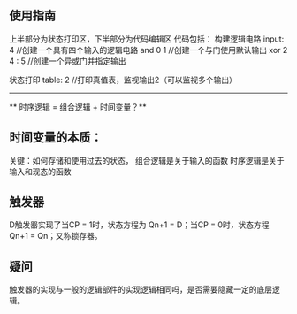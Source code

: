 
## 使用指南
上半部分为状态打印区，下半部分为代码编辑区
代码包括：
构建逻辑电路
input: 4 //创建一个具有四个输入的逻辑电路
and 0 1 //创建一个与门使用默认输出
xor 2 4 : 5 //创建一个异或门并指定输出

状态打印
table: 2 //打印真值表，监视输出2（可以监视多个输出）

---

** 时序逻辑 = 组合逻辑 + 时间变量？**  

## 时间变量的本质：
关键：如何存储和使用过去的状态，
组合逻辑是关于输入的函数
时序逻辑是关于输入和现态的函数

## 触发器
D触发器实现了当CP = 1时，状态方程为 Qn+1 = D；当CP = 0时，状态方程 Qn+1 = Qn；又称锁存器。

## 疑问
触发器的实现与一般的逻辑部件的实现逻辑相同吗，是否需要隐藏一定的底层逻辑。


